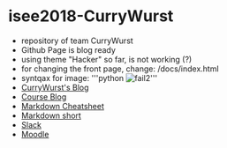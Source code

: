 # isee2018-CurryWurst
<ul>
  <li>repository of team CurryWurst</li>
  <li>Github Page is blog ready</li>
  <li>using theme "Hacker" so far, is not working (?)</li>
  <li>for changing the front page, change: /docs/index.html</li>
  <li>syntqax for image: '''python <img src="images/currywurst.jpg" alt="fail2" class="inline" style="float: center;"/>'''</li>
  <li><a href="https://dbse-teaching.github.io/isee2018-CurryWurst/">CurryWurst's Blog</a></li>
  <li><a href="https://dbse-teaching.github.io/isee2018/">Course Blog</a></li>
  <li><a href="https://github.com/adam-p/markdown-here/wiki/Markdown-Cheatsheet#emphasis">Markdown Cheatsheet</a></li>
  <li><a href="http://packetlife.net/media/library/16/Markdown.pdf">Markdown short</a></li>
  <li><a href="https://currywurstworkspace.slack.com/messages/CA19F7ML2/">Slack</a></li>
  <li><a href="https://elearning.ovgu.de/course/view.php?id=4181">Moodle</a></li>
  


